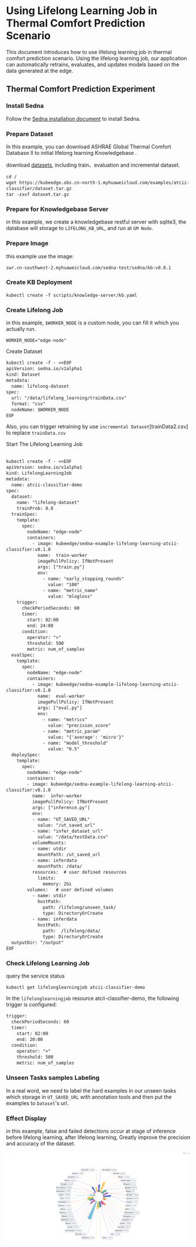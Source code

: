 # Using Lifelong Learning Job in Thermal Comfort Prediction Scenario

This document introduces how to use lifelong learning job in thermal comfort prediction scenario. 
Using the lifelong learning job, our application can automatically retrains, evaluates, 
and updates models based on the data generated at the edge.

##  Thermal Comfort Prediction Experiment


### Install Sedna

Follow the [Sedna installation document](/docs/setup/install.md) to install Sedna.

### Prepare Dataset
In this example, you can download ASHRAE Global Thermal Comfort Database II to initial lifelong learning Knowledgebase .



download [datasets](https://kubeedge.obs.cn-north-1.myhuaweicloud.com/examples/atcii-classifier/dataset.tar.gz), including train、evaluation and incremental dataset.
```
cd /
wget https://kubeedge.obs.cn-north-1.myhuaweicloud.com/examples/atcii-classifier/dataset.tar.gz
tar -zxvf dataset.tar.gz
```
### Prepare for Knowledgebase Server
in this example, we create a knowledgebase restful server with sqlite3, the database will storage to `LIFELONG_KB_URL`, and
run at `GM Node`. 
### Prepare Image
this example use the image:  
```
swr.cn-southwest-2.myhuaweicloud.com/sedna-test/sedna/kb:v0.0.1
```

### Create KB Deployment

```
kubectl create -f scripts/knowledge-server/kb.yaml
```

### Create Lifelong Job
in this example, `$WORKER_NODE` is a custom node, you can fill it which you actually run.


```
WORKER_NODE="edge-node" 
```
Create Dataset

```
kubectl create -f - <<EOF
apiVersion: sedna.io/v1alpha1
kind: Dataset
metadata:
  name: lifelong-dataset
spec:
  url: "/data/lifelong_learning/trainData.csv"
  format: "csv"
  nodeName: $WORKER_NODE
EOF
```

Also, you can trigger retraining by use `incremental Dataset`[trainData2.csv] to replace `trainData.csv` 

Start The Lifelong Learning Job

```

kubectl create -f - <<EOF
apiVersion: sedna.io/v1alpha1
kind: LifelongLearningJob
metadata:
  name: atcii-classifier-demo
spec:
  dataset:
    name: "lifelong-dataset"
    trainProb: 0.8
  trainSpec:
    template:
      spec:
        nodeName: "edge-node"
        containers:
          - image: kubeedge/sedna-example-lifelong-learning-atcii-classifier:v0.1.0
            name:  train-worker
            imagePullPolicy: IfNotPresent
            args: ["train.py"]
            env:
              - name: "early_stopping_rounds"
                value: "100"
              - name: "metric_name"
                value: "mlogloss"
    trigger:
      checkPeriodSeconds: 60
      timer:
        start: 02:00
        end: 24:00
      condition:
        operator: ">"
        threshold: 500
        metric: num_of_samples
  evalSpec:
    template:
      spec:
        nodeName: "edge-node"
        containers:
          - image: kubeedge/sedna-example-lifelong-learning-atcii-classifier:v0.1.0
            name:  eval-worker
            imagePullPolicy: IfNotPresent
            args: ["eval.py"]
            env:
              - name: "metrics"
                value: "precision_score"
              - name: "metric_param"
                value: "{'average': 'micro'}"
              - name: "model_threshold"
                value: "0.5"
  deploySpec:
    template:
      spec:
        nodeName: "edge-node"
        containers:
        - image: kubeedge/sedna-example-lifelong-learning-atcii-classifier:v0.1.0
          name:  infer-worker
          imagePullPolicy: IfNotPresent
          args: ["inference.py"]
          env:
          - name: "UT_SAVED_URL"
            value: "/ut_saved_url"
          - name: "infer_dataset_url"
            value: "/data/testData.csv"
          volumeMounts:
          - name: utdir
            mountPath: /ut_saved_url
          - name: inferdata
            mountPath: /data/
          resources:  # user defined resources
            limits:
              memory: 2Gi
        volumes:   # user defined volumes
          - name: utdir
            hostPath:
              path: /lifelong/unseen_task/
              type: DirectoryOrCreate
          - name: inferdata
            hostPath:
              path:  /lifelong/data/
              type: DirectoryOrCreate
  outputDir: "/output"
EOF
```

### Check Lifelong Learning Job
query the service status
```
kubectl get lifelonglearningjob atcii-classifier-demo
```
In the `lifelonglearningjob` resource atcii-classifier-demo, the following trigger is configured:
```
trigger:
  checkPeriodSeconds: 60
  timer:
    start: 02:00
    end: 20:00
  condition:
    operator: ">"
    threshold: 500
    metric: num_of_samples
```

### Unseen Tasks samples Labeling
In a real word, we need to label the hard examples in our unseen tasks which storage in `UT_SAVED_URL`  with annotation tools and then put the examples to `Dataset`'s url.  


### Effect Display  
in this example, false and failed detections occur at stage of inference before lifelong learning, after lifelong learning, 
Greatly improve the precision and accuracy of the dataset.

![img_1.png](image/effect_comparison.png) 
